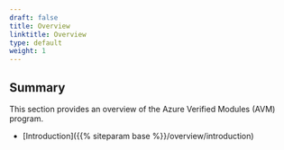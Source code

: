 ```yaml
---
draft: false
title: Overview
linktitle: Overview
type: default
weight: 1
---
```


## Summary

This section provides an overview of the Azure Verified Modules (AVM) program.

- [Introduction]({{% siteparam base %}}/overview/introduction)
